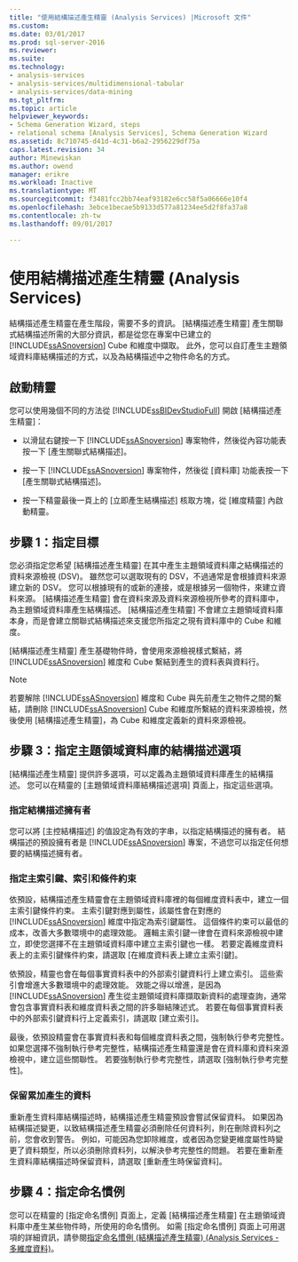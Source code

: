 ```yaml
---
title: "使用結構描述產生精靈 (Analysis Services) |Microsoft 文件"
ms.custom: 
ms.date: 03/01/2017
ms.prod: sql-server-2016
ms.reviewer: 
ms.suite: 
ms.technology:
- analysis-services
- analysis-services/multidimensional-tabular
- analysis-services/data-mining
ms.tgt_pltfrm: 
ms.topic: article
helpviewer_keywords:
- Schema Generation Wizard, steps
- relational schema [Analysis Services], Schema Generation Wizard
ms.assetid: 8c710745-d41d-4c31-b6a2-2956229df75a
caps.latest.revision: 34
author: Minewiskan
ms.author: owend
manager: erikre
ms.workload: Inactive
ms.translationtype: MT
ms.sourcegitcommit: f3481fcc2bb74eaf93182e6cc58f5a06666e10f4
ms.openlocfilehash: 3ebce1becae5b9133d577a81234ee5d2f8fa37a8
ms.contentlocale: zh-tw
ms.lasthandoff: 09/01/2017

---
```

# <a name="use-the-schema-generation-wizard-analysis-services"></a>使用結構描述產生精靈 (Analysis Services)
  結構描述產生精靈在產生階段，需要不多的資訊。 [結構描述產生精靈] 產生關聯式結構描述所需的大部分資訊，都是從您在專案中已建立的 [!INCLUDE[ssASnoversion](../../includes/ssasnoversion-md.md)] Cube 和維度中擷取。 此外，您可以自訂產生主題領域資料庫結構描述的方式，以及為結構描述中之物件命名的方式。  
  
## <a name="start-the-wizard"></a>啟動精靈  
 您可以使用幾個不同的方法從 [!INCLUDE[ssBIDevStudioFull](../../includes/ssbidevstudiofull-md.md)] 開啟 [結構描述產生精靈]：  
  
-   以滑鼠右鍵按一下 [!INCLUDE[ssASnoversion](../../includes/ssasnoversion-md.md)] 專案物件，然後從內容功能表按一下 [產生關聯式結構描述]。  
  
-   按一下 [!INCLUDE[ssASnoversion](../../includes/ssasnoversion-md.md)] 專案物件，然後從 [資料庫] 功能表按一下 [產生關聯式結構描述]。  
  
-   按一下精靈最後一頁上的 [立即產生結構描述] 核取方塊，從 [維度精靈] 內啟動精靈。  
  
## <a name="step-1-specify-targets"></a>步驟 1：指定目標  
 您必須指定您希望 [結構描述產生精靈] 在其中產生主題領域資料庫之結構描述的資料來源檢視 (DSV)。 雖然您可以選取現有的 DSV，不過通常是會根據資料來源建立新的 DSV。 您可以根據現有的或新的連接，或是根據另一個物件，來建立資料來源。 [結構描述產生精靈] 會在資料來源及資料來源檢視所參考的資料庫中，為主題領域資料庫產生結構描述。 [結構描述產生精靈] 不會建立主題領域資料庫本身，而是會建立關聯式結構描述來支援您所指定之現有資料庫中的 Cube 和維度。  
  
 [結構描述產生精靈] 產生基礎物件時，會使用來源檢視樣式繫結，將 [!INCLUDE[ssASnoversion](../../includes/ssasnoversion-md.md)] 維度和 Cube 繫結到產生的資料表與資料行。  
  
> [!NOTE]  
>  若要解除 [!INCLUDE[ssASnoversion](../../includes/ssasnoversion-md.md)] 維度和 Cube 與先前產生之物件之間的繫結，請刪除 [!INCLUDE[ssASnoversion](../../includes/ssasnoversion-md.md)] Cube 和維度所繫結的資料來源檢視，然後使用 [結構描述產生精靈]，為 Cube 和維度定義新的資料來源檢視。  
  
## <a name="step-3-specify-schema-options-for-the-subject-area-database"></a>步驟 3：指定主題領域資料庫的結構描述選項  
 [結構描述產生精靈] 提供許多選項，可以定義為主題領域資料庫產生的結構描述。 您可以在精靈的 [主題領域資料庫結構描述選項] 頁面上，指定這些選項。  
  
### <a name="specifying-the-schema-owner"></a>指定結構描述擁有者  
 您可以將 [主控結構描述] 的值設定為有效的字串，以指定結構描述的擁有者。 結構描述的預設擁有者是 [!INCLUDE[ssASnoversion](../../includes/ssasnoversion-md.md)] 專案，不過您可以指定任何想要的結構描述擁有者。  
  
### <a name="specifying-primary-keys-indexes-and-constraints"></a>指定主索引鍵、索引和條件約束  
 依預設，結構描述產生精靈會在主題領域資料庫裡的每個維度資料表中，建立一個主索引鍵條件約束。 主索引鍵對應到屬性，該屬性會在對應的 [!INCLUDE[ssASnoversion](../../includes/ssasnoversion-md.md)] 維度中指定為索引鍵屬性。 這個條件約束可以最低的成本，改善大多數環境中的處理效能。 邏輯主索引鍵一律會在資料來源檢視中建立，即使您選擇不在主題領域資料庫中建立主索引鍵也一樣。 若要定義維度資料表上的主索引鍵條件約束，請選取 [在維度資料表上建立主索引鍵]。  
  
 依預設，精靈也會在每個事實資料表中的外部索引鍵資料行上建立索引。 這些索引會增進大多數環境中的處理效能。 效能之得以增進，是因為 [!INCLUDE[ssASnoversion](../../includes/ssasnoversion-md.md)] 產生從主題領域資料庫擷取新資料的處理查詢，通常會包含事實資料表和維度資料表之間的許多聯結陳述式。 若要在每個事實資料表中的外部索引鍵資料行上定義索引，請選取 [建立索引]。  
  
 最後，依預設精靈會在事實資料表和每個維度資料表之間，強制執行參考完整性。 如果您選擇不強制執行參考完整性，結構描述產生精靈還是會在資料庫和資料來源檢視中，建立這些關聯性。 若要強制執行參考完整性，請選取 [強制執行參考完整性]。  
  
### <a name="preserving-data-for-incremental-generation"></a>保留累加產生的資料  
 重新產生資料庫結構描述時，結構描述產生精靈預設會嘗試保留資料。 如果因為結構描述變更，以致結構描述產生精靈必須刪除任何資料列，則在刪除資料列之前，您會收到警告。 例如，可能因為您卸除維度，或者因為您變更維度屬性時變更了資料類型，所以必須刪除資料列，以解決參考完整性的問題。 若要在重新產生資料庫結構描述時保留資料，請選取 [重新產生時保留資料]。  
  
## <a name="step-4-specify-naming-conventions"></a>步驟 4：指定命名慣例  
 您可以在精靈的 [指定命名慣例] 頁面上，定義 [結構描述產生精靈] 在主題領域資料庫中產生某些物件時，所使用的命名慣例。 如需 [指定命名慣例] 頁面上可用選項的詳細資訊，請參閱[指定命名慣例 &#40;結構描述產生精靈&#41; &#40;Analysis Services - 多維度資料&#41;](http://msdn.microsoft.com/library/02d830ea-5b1f-4485-9f94-d64b8bea592b)。  
  
  

